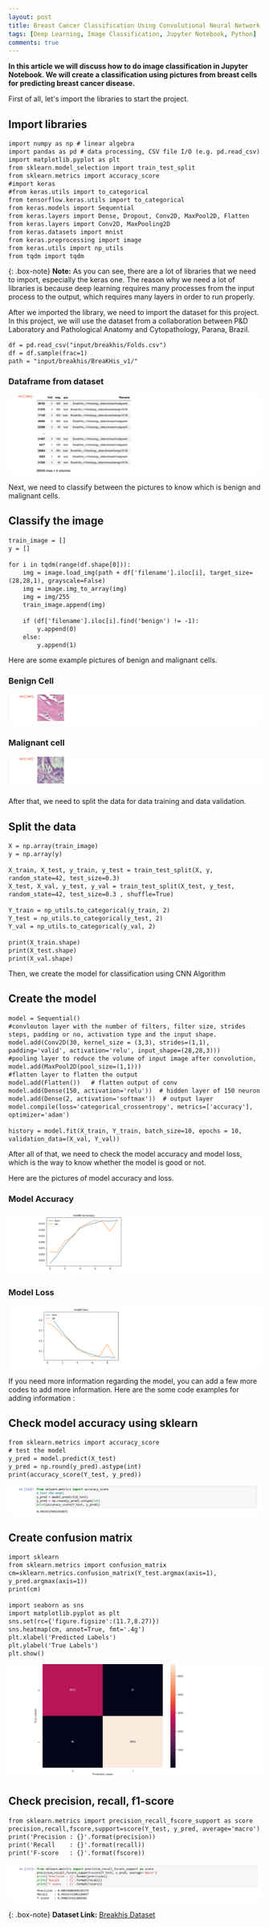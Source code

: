 ```yaml
---
layout: post
title: Breast Cancer Classification Using Convolutional Neural Network
tags: [Deep Learning, Image Classification, Jupyter Notebook, Python]
comments: true
---
```



**In this article we will discuss how to do image classification in Jupyter Notebook. We will create a classification using pictures from breast cells for predicting breast cancer disease.**

First of all, let's import the libraries to start the project. 

## Import libraries
~~~
import numpy as np # linear algebra
import pandas as pd # data processing, CSV file I/O (e.g. pd.read_csv)
import matplotlib.pyplot as plt
from sklearn.model_selection import train_test_split
from sklearn.metrics import accuracy_score
#import keras
#from keras.utils import to_categorical
from tensorflow.keras.utils import to_categorical
from keras.models import Sequential
from keras.layers import Dense, Dropout, Conv2D, MaxPool2D, Flatten
from keras.layers import Conv2D, MaxPooling2D
from keras.datasets import mnist
from keras.preprocessing import image
from keras.utils import np_utils
from tqdm import tqdm
~~~

{: .box-note}
**Note:** As you can see, there are a lot of libraries that we need to import, especially the keras one. The reason why we need a lot of libraries is because deep learning requires many processes from the input process to the output, which requires many layers in order to run properly.


After we imported the library, we need to import the dataset for this project. In this project, we will use the dataset from a collaboration between P&D Laboratory and Pathological Anatomy and Cytopathology, Parana, Brazil. 

~~~
df = pd.read_csv("input/breakhis/Folds.csv")
df = df.sample(frac=1)
path = "input/breakhis/BreaKHis_v1/" 
~~~

### Dataframe from dataset
![df_image](https://github.com/alvianpratama00/portfolio/blob/master/assets/img/Dataframe_Img.png?raw=true)

Next, we need to classify between the pictures to know which is benign and malignant cells. 

## Classify the image
~~~
train_image = []
y = []

for i in tqdm(range(df.shape[0])):
    img = image.load_img(path + df['filename'].iloc[i], target_size=(28,28,1), grayscale=False)
    img = image.img_to_array(img)
    img = img/255
    train_image.append(img)
    
    if (df['filename'].iloc[i].find('benign') != -1): 
        y.append(0) 
    else:
        y.append(1)
~~~

Here are some example pictures of benign and malignant cells. 

### Benign Cell
![Benign](https://github.com/alvianpratama00/portfolio/blob/master/assets/img/Benign.png?raw=true)


### Malignant cell
![Malignant](https://github.com/alvianpratama00/portfolio/blob/master/assets/img/Malignant.png?raw=true)


After that, we need to split the data for data training and data validation.  

## Split the data
~~~
X = np.array(train_image)
y = np.array(y)

X_train, X_test, y_train, y_test = train_test_split(X, y, random_state=42, test_size=0.3)
X_test, X_val, y_test, y_val = train_test_split(X_test, y_test, random_state=42, test_size=0.3 , shuffle=True)

Y_train = np_utils.to_categorical(y_train, 2)
Y_test = np_utils.to_categorical(y_test, 2)
Y_val = np_utils.to_categorical(y_val, 2)

print(X_train.shape)
print(X_test.shape)
print(X_val.shape)
~~~


Then, we create the model for classification using CNN Algorithm

## Create the model
~~~
model = Sequential()
#convlouton layer with the number of filters, filter size, strides steps, padding or no, activation type and the input shape.
model.add(Conv2D(30, kernel_size = (3,3), strides=(1,1), padding='valid', activation='relu', input_shape=(28,28,3)))
#pooling layer to reduce the volume of input image after convolution,
model.add(MaxPool2D(pool_size=(1,1)))
#flatten layer to flatten the output
model.add(Flatten())   # flatten output of conv
model.add(Dense(150, activation='relu'))  # hidden layer of 150 neuron
model.add(Dense(2, activation='softmax'))  # output layer
model.compile(loss='categorical_crossentropy', metrics=['accuracy'], optimizer='adam')

history = model.fit(X_train, Y_train, batch_size=10, epochs = 10, validation_data=(X_val, Y_val))
~~~

After all of that, we need to check the model accuracy and model loss, which is the way to know whether the model is good or not.

Here are the pictures of model accuracy and loss. 
### Model Accuracy
![Accuracy](https://github.com/alvianpratama00/portfolio/blob/master/assets/img/Acc_Plot.png?raw=true)


### Model Loss
![Loss](https://github.com/alvianpratama00/portfolio/blob/master/assets/img/Loss_Plot.png?raw=true)

If you need more information regarding the model, you can add a few more codes to add more information.
Here are the some code examples for adding information :  

## Check model accuracy using sklearn
~~~
from sklearn.metrics import accuracy_score
# test the model
y_pred = model.predict(X_test)
y_pred = np.round(y_pred).astype(int)
print(accuracy_score(Y_test, y_pred))
~~~

![Acc_sk](https://github.com/alvianpratama00/portfolio/blob/master/assets/img/Acc_sk.png?raw=true)

## Create confusion matrix
~~~
import sklearn
from sklearn.metrics import confusion_matrix
cm=sklearn.metrics.confusion_matrix(Y_test.argmax(axis=1), y_pred.argmax(axis=1))
print(cm)

import seaborn as sns
import matplotlib.pyplot as plt
sns.set(rc={'figure.figsize':(11.7,8.27)})
sns.heatmap(cm, annot=True, fmt='.4g')
plt.xlabel('Predicted Labels')
plt.ylabel('True Labels')
plt.show()
~~~

![ConfMatrix](https://github.com/alvianpratama00/portfolio/blob/master/assets/img/ConfMatrix_Cancer.png?raw=true)


## Check precision, recall, f1-score
~~~
from sklearn.metrics import precision_recall_fscore_support as score
precision,recall,fscore,support=score(Y_test, y_pred, average='macro')
print('Precision : {}'.format(precision))
print('Recall    : {}'.format(recall))
print('F-score   : {}'.format(fscore))
~~~
![Add_Value](https://github.com/alvianpratama00/portfolio/blob/master/assets/img/AddInfo_sk.png?raw=true)

{: .box-note}
**Dataset Link:** [Breakhis Dataset](https://www.kaggle.com/ambarish/breakhis)
